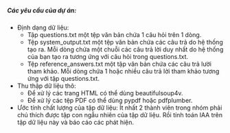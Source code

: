 ##### Các yêu cầu của dự án:

- Định dạng dữ liệu:
  - Tập questions.txt một tệp văn bản chứa 1 câu hỏi trên 1 dòng.
  - Tệp system_output.txt một tệp văn bản chứa các câu trả do hệ thống tạo ra. Mỗi dòng chứa một chuỗi các câu trả lời duy nhất do hệ thống của bạn tạo ra tương ứng với câu hỏi trong questions.txt.
  - Tệp reference_answers.txt một tập văn bản chứa các câu trả lười tham khảo. Mỗi dòng chứa 1 hoặc nhiều câu trả lời tham khảo tương ứng với tập questions.txt.
- Thu thập dữ liệu thô:
  - Để xử lý các trang HTML có thể dùng beautifulsoup4v.
  - Để xử lý các tệp PDF có thể dùng pypdf hoặc pdfplumber.
- Ước tính chất lượng của tập dữ liệu: Ít nhất 2 thành viên trong nhóm phải chú thích được tập con ngẫu nhiên của tập dữ liệu. Rồi tính toán IAA trên tập dữ liệu này và báo cáo các phát hiện.
